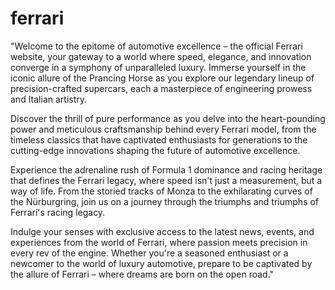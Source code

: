 # ferrari

"Welcome to the epitome of automotive excellence – the official Ferrari website, your gateway to a world where speed, elegance, and innovation converge in a symphony of unparalleled luxury. Immerse yourself in the iconic allure of the Prancing Horse as you explore our legendary lineup of precision-crafted supercars, each a masterpiece of engineering prowess and Italian artistry.

Discover the thrill of pure performance as you delve into the heart-pounding power and meticulous craftsmanship behind every Ferrari model, from the timeless classics that have captivated enthusiasts for generations to the cutting-edge innovations shaping the future of automotive excellence.

Experience the adrenaline rush of Formula 1 dominance and racing heritage that defines the Ferrari legacy, where speed isn't just a measurement, but a way of life. From the storied tracks of Monza to the exhilarating curves of the Nürburgring, join us on a journey through the triumphs and triumphs of Ferrari's racing legacy.

Indulge your senses with exclusive access to the latest news, events, and experiences from the world of Ferrari, where passion meets precision in every rev of the engine. Whether you're a seasoned enthusiast or a newcomer to the world of luxury automotive, prepare to be captivated by the allure of Ferrari – where dreams are born on the open road."
